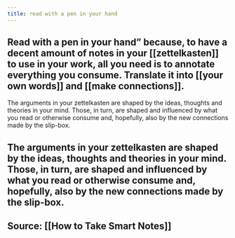 ```yaml
---
title: read with a pen in your hand
---
```


## Read with a pen in your hand” because, to have a decent amount of notes in your [[zettelkasten]] to use in your work, all you need is to annotate everything you consume. Translate it into [[your own words]] and [[make connections]].
The arguments in your zettelkasten are shaped by the ideas, thoughts and theories in your mind. Those, in turn, are shaped and influenced by what you read or otherwise consume and, hopefully, also by the new connections made by the slip-box.
## The arguments in your zettelkasten are shaped by the ideas, thoughts and theories in your mind. Those, in turn, are shaped and influenced by what you read or otherwise consume and, hopefully, also by the new connections made by the slip-box.
## Source: [[How to Take Smart Notes]]
